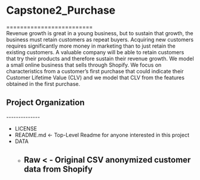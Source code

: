 # Capstone2_Purchase
========================= <br>
Revenue growth is great in a young business, but to sustain that growth, the business must retain customers as repeat buyers. Acquiring new customers requires significantly more money in marketing than to just retain the existing customers. A valuable company will be able to retain customers that try their products and therefore sustain their revenue growth. We model a small online business that sells through Shopify. We focus on characteristics from a customer’s first purchase that could indicate their Customer Lifetime Value (CLV) and we model that CLV from the features obtained in the first purchase.

## Project Organization

-------------- <br>
- LICENSE <br>
- README.md     <- Top-Level Readme for anyone interested in this project <br>
- DATA <br>
  - Raw < - Original CSV anonymized customer data from Shopify <br>
    - 
